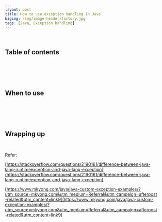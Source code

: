 ```yaml
---
layout: post
title: How to use exception handling in Java
bigimg: /img/image-header/factory.jpg
tags: [Java, Exception handling]
---
```




<br>

## Table of contents





<br>

## 






<br>

## When to use






<br>

## 



<br>

## Wrapping up




<br>

Refer:

[https://stackoverflow.com/questions/2190161/difference-between-java-lang-runtimeexception-and-java-lang-exception](https://stackoverflow.com/questions/2190161/difference-between-java-lang-runtimeexception-and-java-lang-exception)

[https://www.mkyong.com/java/java-custom-exception-examples/?utm_source=mkyong.com&utm_medium=Referral&utm_campaign=afterpost-related&utm_content=link9](https://www.mkyong.com/java/java-custom-exception-examples/?utm_source=mkyong.com&utm_medium=Referral&utm_campaign=afterpost-related&utm_content=link9)

